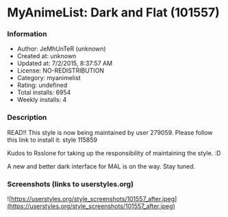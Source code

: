 # MyAnimeList: Dark and Flat (101557)

### Information
- Author: JeMhUnTeR (unknown)
- Created at: unknown
- Updated at: 7/2/2015, 8:37:57 AM
- License: NO-REDISTRIBUTION
- Category: myanimelist
- Rating: undefined
- Total installs: 6954
- Weekly installs: 4


### Description
READ!! This style is now being maintained by user 279059. Please follow this link to install it: style 115859

Kudos to Rsslone for taking up the responsibility of maintaining the style. :D

A new and better dark interface for MAL is on the way. Stay tuned.


### Screenshots (links to userstyles.org)
![https://userstyles.org/style_screenshots/101557_after.jpeg](https://userstyles.org/style_screenshots/101557_after.jpeg)


